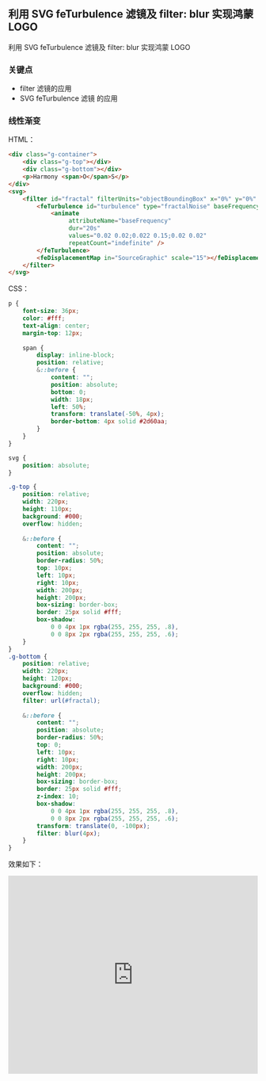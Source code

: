 ## 利用 SVG feTurbulence 滤镜及 filter: blur 实现鸿蒙 LOGO

利用 SVG feTurbulence 滤镜及 filter: blur 实现鸿蒙 LOGO

### 关键点

+ filter 滤镜的应用
+ SVG feTurbulence 滤镜 的应用

### 线性渐变
HTML：
```HTML
<div class="g-container">
    <div class="g-top"></div>
    <div class="g-bottom"></div>
    <p>Harmony <span>O</span>S</p>
</div>
<svg>
    <filter id="fractal" filterUnits="objectBoundingBox" x="0%" y="0%" width="100%" height="100%">
        <feTurbulence id="turbulence" type="fractalNoise" baseFrequency="0.02 0.02" numOctaves="5">
            <animate
                 attributeName="baseFrequency"
                 dur="20s" 
                 values="0.02 0.02;0.022 0.15;0.02 0.02"
                 repeatCount="indefinite" />
        </feTurbulence>
        <feDisplacementMap in="SourceGraphic" scale="15"></feDisplacementMap>
    </filter>
</svg>
```

CSS：
```CSS
p {
    font-size: 36px;
    color: #fff;
    text-align: center;
    margin-top: 12px;
    
    span {
        display: inline-block;
        position: relative;
        &::before {
            content: "";
            position: absolute;
            bottom: 0;
            width: 18px;
            left: 50%;
            transform: translate(-50%, 4px);
            border-bottom: 4px solid #2d60aa;
        }
    }
}

svg {
    position: absolute;
}

.g-top {
    position: relative;
    width: 220px;
    height: 110px;
    background: #000;
    overflow: hidden;
    
    &::before {
        content: "";
        position: absolute;
        border-radius: 50%;
        top: 10px;
        left: 10px;
        right: 10px;
        width: 200px;
        height: 200px;
        box-sizing: border-box;
        border: 25px solid #fff;
        box-shadow: 
            0 0 4px 1px rgba(255, 255, 255, .8),
            0 0 8px 2px rgba(255, 255, 255, .6);
    }
}
.g-bottom {
    position: relative;
    width: 220px;
    height: 120px;
    background: #000;
    overflow: hidden;
    filter: url(#fractal);
    
    &::before {
        content: "";
        position: absolute;
        border-radius: 50%;
        top: 0;
        left: 10px;
        right: 10px;
        width: 200px;
        height: 200px;
        box-sizing: border-box;
        border: 25px solid #fff;
        z-index: 10;
        box-shadow: 
            0 0 4px 1px rgba(255, 255, 255, .8),
            0 0 8px 2px rgba(255, 255, 255, .6);
        transform: translate(0, -100px);
        filter: blur(4px);
    }
}
```

效果如下：

<iframe height="400" style="width: 100%;" scrolling="no" title="" src="https://codepen.io/Chokcoco/embed/WNOxaQe?default-tab=result&editable=true&theme-id=light" frameborder="no" loading="lazy" allowtransparency="true" allowfullscreen="true">
  See the Pen <a href="https://codepen.io/Chokcoco/pen/WNOxaQe">
  </a> by Chokcoco (<a href="https://codepen.io/Chokcoco">@Chokcoco</a>)
  on <a href="https://codepen.io">CodePen</a>.
</iframe>